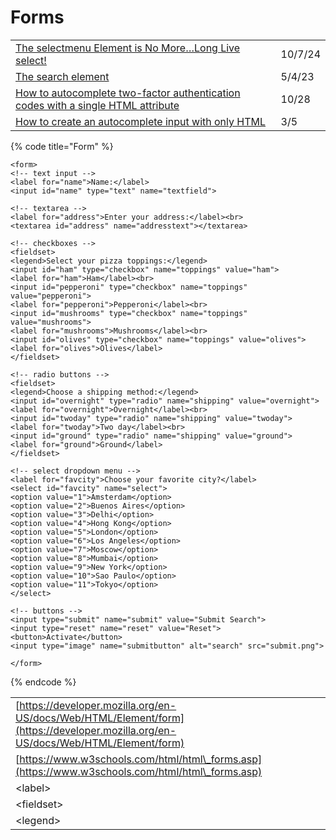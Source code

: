 # Forms

|                                                                                                                                                                                                |         |
| ---------------------------------------------------------------------------------------------------------------------------------------------------------------------------------------------- | ------- |
| [The selectmenu Element is No More…Long Live select!](https://thathtml.blog/2024/09/new-select-styling-proposal/)                                                                              | 10/7/24 |
| [The search element](https://www.scottohara.me/blog/2023/03/24/search-element.html?utm\_source=newsletter\&utm\_medium=email\&utm\_campaign=wdrl-311)                                          | 5/4/23  |
| [How to autocomplete two-factor authentication codes with a single HTML attribute](https://gomakethings.com/how-to-autocomplete-two-factor-authentication-codes-with-a-single-html-attribute/) | 10/28   |
| [How to create an autocomplete input with only HTML](https://gomakethings.com/how-to-create-an-autocomplete-input-with-only-html/?mc\_cid=c61de3cb62\&mc\_eid=\[UNIQID])                       | 3/5     |

{% code title="Form" %}
```markup
<form>
<!-- text input -->
<label for="name">Name:</label>
<input id="name" type="text" name="textfield">

<!-- textarea -->
<label for="address">Enter your address:</label><br>
<textarea id="address" name="addresstext"></textarea>

<!-- checkboxes -->
<fieldset>
<legend>Select your pizza toppings:</legend>
<input id="ham" type="checkbox" name="toppings" value="ham">
<label for="ham">Ham</label><br>
<input id="pepperoni" type="checkbox" name="toppings" value="pepperoni">
<label for="pepperoni">Pepperoni</label><br>
<input id="mushrooms" type="checkbox" name="toppings" value="mushrooms">
<label for="mushrooms">Mushrooms</label><br>
<input id="olives" type="checkbox" name="toppings" value="olives">
<label for="olives">Olives</label>
</fieldset>

<!-- radio buttons -->
<fieldset>
<legend>Choose a shipping method:</legend>
<input id="overnight" type="radio" name="shipping" value="overnight">
<label for="overnight">Overnight</label><br>
<input id="twoday" type="radio" name="shipping" value="twoday">
<label for="twoday">Two day</label><br>
<input id="ground" type="radio" name="shipping" value="ground">
<label for="ground">Ground</label>
</fieldset>

<!-- select dropdown menu -->
<label for="favcity">Choose your favorite city?</label>
<select id="favcity" name="select">
<option value="1">Amsterdam</option>
<option value="2">Buenos Aires</option>
<option value="3">Delhi</option>
<option value="4">Hong Kong</option>
<option value="5">London</option>
<option value="6">Los Angeles</option>
<option value="7">Moscow</option>
<option value="8">Mumbai</option>
<option value="9">New York</option>
<option value="10">Sao Paulo</option>
<option value="11">Tokyo</option>
</select>

<!-- buttons -->
<input type="submit" name="submit" value="Submit Search">
<input type="reset" name="reset" value="Reset">
<button>Activate</button>
<input type="image" name="submitbutton" alt="search" src="submit.png">

</form>
```
{% endcode %}

|                                                                                                                                  |   |
| -------------------------------------------------------------------------------------------------------------------------------- | - |
| [https://developer.mozilla.org/en-US/docs/Web/HTML/Element/form](https://developer.mozilla.org/en-US/docs/Web/HTML/Element/form) |   |
| [https://www.w3schools.com/html/html\_forms.asp](https://www.w3schools.com/html/html\_forms.asp)                                 |   |
| \<label>                                                                                                                         |   |
| \<fieldset>                                                                                                                      |   |
| \<legend>                                                                                                                        |   |
